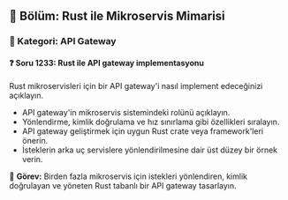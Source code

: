 ## 📘 Bölüm: Rust ile Mikroservis Mimarisi
### 🔹 Kategori: API Gateway
#### ❓ Soru 1233: Rust ile API gateway implementasyonu

Rust mikroservisleri için bir API gateway'i nasıl implement edeceğinizi açıklayın.

- API gateway'in mikroservis sistemindeki rolünü açıklayın.
- Yönlendirme, kimlik doğrulama ve hız sınırlama gibi özellikleri sıralayın.
- API gateway geliştirmek için uygun Rust crate veya framework'leri önerin.
- İsteklerin arka uç servislere yönlendirilmesine dair üst düzey bir örnek verin.

🔧 **Görev:** Birden fazla mikroservis için istekleri yönlendiren, kimlik doğrulayan ve yöneten Rust tabanlı bir API gateway tasarlayın.
